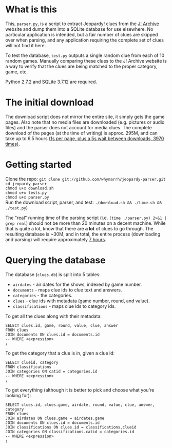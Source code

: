# What is this

This, `parser.py`, is a script to extract Jeopardy! clues from the [J! Archive][1] website and dump them into a SQLite database for use elsewhere. No particular application is intended, but a fair number of clues are skipped over when parsing, and any application requiring the complete set of clues will not find it here.

To test the database, `test.py` outputs a single random clue from each of 10 random games. Manually comparing these clues to the J! Archive website is a way to verify that the clues are being matched to the proper category, game, etc.

Python 2.7.2 and SQLite 3.7.12 are required.

# The initial download

The download script does not mirror the entire site, it simply gets the game pages. Also note that no media files are downloaded (e.g. pictures or audio files) and the parser does not account for media clues. The complete download of the pages (at the time of writing) is approx. 295M, and can take up to 6.5 hours [(1s per page, plus a 5s wait between downloads, 3970 times)][2].

# Getting started

Clone the repo: `git clone git://github.com/whymarrh/jeopardy-parser.git`  
`cd jeopardy-parser`  
`chmod u+x download.sh`  
`chmod u+x tests.py`  
`chmod u+x parser.py`  
Run the download script, parser, and test: `./download.sh && ./time.sh && ./test.py`)  

The "real" running time of the parsing script (i.e. `(time ./parser.py) 2>&1 | grep real`) should not be more than 20 minutes on a decent machine. While that is quite a lot, know that there are **a lot** of clues to go through. The resulting database is ~30M, and in total, the entire process (downloading and parsing) will require approximately [7 hours][3].

# Querying the database

The database (`clues.db`) is split into 5 tables:

* `airdates` - air dates for the shows, indexed by game number.
* `documents` - maps clue ids to clue text and answers.
* `categories` - the categories.
* `clues` - clue ids with metadata (game number, round, and value).
* `classifications` - maps clue ids to category ids.

To get all the clues along with their metadata:

    SELECT clues.id, game, round, value, clue, answer
    FROM clues
    JOIN documents ON clues.id = documents.id
    -- WHERE <expression>
    ;

To get the category that a clue is in, given a clue id:

    SELECT clueid, category
    FROM classifications
    JOIN categories ON catid = categories.id
    -- WHERE <expression>
    ;

To get everything (although it is better to pick and choose what you're looking for):

    SELECT clues.id, clues.game, airdate, round, value, clue, answer, category
    FROM clues
    JOIN airdates ON clues.game = airdates.game
    JOIN documents ON clues.id = documents.id
    JOIN classifications ON clues.id = classifications.clueid
    JOIN categories ON classifications.catid = categories.id
    -- WHERE <expression>
    ;

  [1]: http://j-archive.com/
  [2]:http://www.wolframalpha.com/input/?i=%281s+%2B+5s%29+*+3970
  [3]:http://www.wolframalpha.com/input/?i=%281s+%2B+5s%29+*+3970+%2B+20+minutes